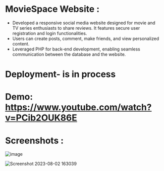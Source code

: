 # MovieSpace Website :

- Developed a responsive social media website designed for movie and TV series enthusiasts to share reviews. It features
secure user registration and login functionalities.
- Users can create posts, comment, make friends, and view personalized content.
- Leveraged PHP for back-end development, enabling seamless communication between the database and the website.

# Deployment- is in process

# Demo: https://www.youtube.com/watch?v=PCib2OUK86E

# Screenshots : 
  ![image](https://github.com/urishitapandita/movieSpace/assets/67178658/3e72e4bc-b63c-47a0-87c2-9df654682e84)



  ![Screenshot 2023-08-02 163039](https://github.com/urishitapandita/movieSpace/assets/67178658/b202c541-9528-4b20-b124-b7734024426b)


